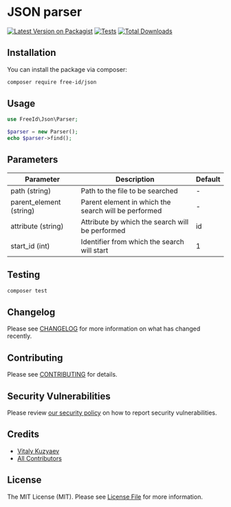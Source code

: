# JSON parser

[![Latest Version on Packagist](https://img.shields.io/packagist/v/free-id/json.svg?style=flat-square)](https://packagist.org/packages/free-id/json)
[![Tests](https://github.com/free-id/json/actions/workflows/run-tests.yml/badge.svg?branch=main)](https://github.com/free-id/json/actions/workflows/run-tests.yml)
[![Total Downloads](https://img.shields.io/packagist/dt/free-id/json.svg?style=flat-square)](https://packagist.org/packages/free-id/json)

## Installation

You can install the package via composer:

```bash
composer require free-id/json
```

## Usage

```php
use FreeId\Json\Parser;

$parser = new Parser();
echo $parser->find();
```

## Parameters

| Parameter               | Description                                          | Default |
|-------------------------|------------------------------------------------------|---------|
| path (string)           | Path to the file to be searched                      | -       |
| parent_element (string) | Parent element in which the search will be performed | -       |
| attribute (string)      | Attribute by which the search will be performed      | id      |
| start_id (int)          | Identifier from which the search will start          | 1       |

## Testing

```bash
composer test
```

## Changelog

Please see [CHANGELOG](CHANGELOG.md) for more information on what has changed recently.

## Contributing

Please see [CONTRIBUTING](https://github.com/free-id/.github/blob/main/CONTRIBUTING.md) for details.

## Security Vulnerabilities

Please review [our security policy](../../security/policy) on how to report security vulnerabilities.

## Credits

- [Vitaly Kuzyaev](https://github.com/vitkuz573)
- [All Contributors](../../contributors)

## License

The MIT License (MIT). Please see [License File](LICENSE.md) for more information.
